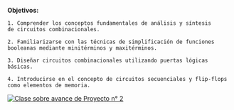 **Objetivos:**

    1. Comprender los conceptos fundamentales de análisis y síntesis
    de circuitos combinacionales.
    
    2. Familiarizarse con las técnicas de simplificación de funciones
    booleanas mediante minitérminos y maxitérminos.
    
    3. Diseñar circuitos combinacionales utilizando puertas lógicas
    básicas.
    
    4. Introducirse en el concepto de circuitos secuenciales y flip-flops
    como elementos de memoria.


[![Clase sobre avance de Proyecto n° 2](https://img.youtube.com/vi/1WCUATsqdTPL5-eRsScckLG-1JfsJAcGY/vie/0.jpg)](https://drive.google.com/file/d/1WCUATsqdTPL5-eRsScckLG-1JfsJAcGY/view)